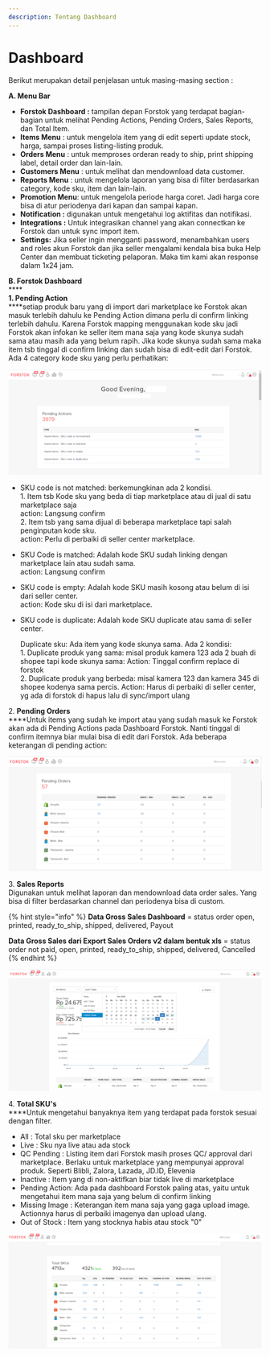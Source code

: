 ```yaml
---
description: Tentang Dashboard
---
```


# Dashboard

Berikut merupakan detail penjelasan untuk masing-masing section :&#x20;

**A. Menu Bar**

* **Forstok Dashboard :** tampilan depan Forstok yang terdapat bagian-bagian untuk melihat Pending Actions, Pending Orders, Sales Reports, dan Total Item.
* **Items Menu** : untuk mengelola item yang di edit seperti update stock, harga, sampai proses listing-listing produk.
* **Orders Menu** : untuk memproses orderan ready to ship, print shipping label, detail order dan lain-lain.
* **Customers Menu** : untuk melihat dan mendownload data customer.
* **Reports Menu** : untuk mengelola laporan yang bisa di filter berdasarkan category, kode sku, item dan lain-lain.
* **Promotion Menu**: untuk mengelola periode harga coret. Jadi harga core bisa di atur periodenya dari kapan dan sampai kapan.
* **Notification :** digunakan untuk mengetahui log aktifitas dan notifikasi.
* **Integrations :** Untuk integrasikan channel yang akan connectkan ke Forstok dan untuk sync import item.
* **Settings:** Jika seller ingin mengganti password, menambahkan users and roles akun Forstok dan jika seller mengalami kendala bisa buka Help Center dan membuat ticketing pelaporan. Maka tim kami akan response dalam 1x24 jam.

**B. Forstok Dashboard**\
****\
**1. Pending Action**\
****setiap produk baru yang di import dari marketplace ke Forstok akan masuk terlebih dahulu ke Pending Action dimana perlu di confirm linking terlebih dahulu. Karena Forstok mapping menggunakan kode sku jadi Forstok akan infokan ke seller item mana saja yang kode skunya sudah sama atau masih ada yang belum rapih. Jika kode skunya sudah sama maka item tsb tinggal di confirm linking dan sudah bisa di edit-edit dari Forstok. Ada 4 category kode sku yang perlu perhatikan:

![](<../../.gitbook/assets/image (175).png>)

* SKU code is not matched: berkemungkinan ada 2 kondisi.\
  1\. Item tsb Kode sku yang beda di tiap marketplace atau di jual di satu marketplace saja\
  action: Langsung confirm\
  2\. Item tsb yang sama dijual di beberapa marketplace tapi salah penginputan kode sku.\
  action: Perlu di perbaiki di seller center marketplace.
* SKU Code is matched: Adalah kode SKU sudah linking dengan marketplace lain atau sudah sama.\
  action: Langsung confirm
* SKU code is empty: Adalah kode SKU masih kosong atau belum di isi dari seller center.\
  action: Kode sku di isi dari marketplace.
*   SKU code is duplicate: Adalah  kode SKU duplicate atau sama di seller center.

    Duplicate sku: Ada item yang kode skunya sama. Ada 2 kondisi: \
    1\. Duplicate produk yang sama: misal produk kamera 123 ada 2 buah di shopee tapi kode skunya sama: Action: Tinggal confirm replace di forstok \
    2\. Duplicate produk yang berbeda: misal kamera 123 dan kamera 345 di shopee kodenya sama percis. Action: Harus di perbaiki di seller center, yg ada di forstok di hapus lalu di sync/import ulang

2\.   **Pending Orders**\
****Untuk items yang sudah ke import atau yang sudah masuk ke Forstok akan ada di Pending Actions pada Dashboard Forstok. Nanti tinggal di confirm  itemnya biar mulai bisa di edit dari Forstok. Ada beberapa keterangan di pending action:

![](<../../.gitbook/assets/image (116).png>)

3\.  **Sales Reports**\
Digunakan untuk melihat laporan dan mendownload data order sales. Yang bisa di filter berdasarkan channel dan periodenya bisa di custom.

{% hint style="info" %}
**Data Gross Sales Dashboard** = status order open, printed, ready\_to\_ship, shipped, delivered, Payout

**Data Gross Sales dari Export Sales Orders v2 dalam bentuk xls**  = status order not paid, open, printed, ready\_to\_ship, shipped, delivered, Cancelled
{% endhint %}

![](<../../.gitbook/assets/image (109).png>)

4\. **Total SKU's**\
****Untuk mengetahui banyaknya item yang terdapat pada forstok sesuai dengan filter.

* All : Total sku per marketplace
* Live : Sku nya live atau ada stock
* QC Pending : Listing item dari Forstok masih proses QC/ approval dari marketplace. Berlaku untuk marketplace yang mempunyai approval produk. Seperti Blibli, Zalora, Lazada, JD.ID, Elevenia
* Inactive : Item yang di non-aktifkan biar tidak live di marketplace
* Pending Action: Ada pada dashboard Forstok paling atas, yaitu untuk mengetahui item mana saja yang belum di confirm linking
* Missing Image : Keterangan item mana saja yang gaga upload image. Actionnya harus di perbaiki imagenya dan upload ulang.
* Out of Stock : Item yang stocknya habis atau stock "0"

![](<../../.gitbook/assets/image (237).png>)
